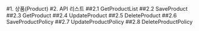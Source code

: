 #1. 상품(Product)
#2. API 리스트
##2.1 GetProductList
##2.2 SaveProduct
##2.3 GetProduct
##2.4 UpdateProduct
##2.5 DeleteProduct
##2.6 SaveProductPolicy
##2.7 UpdateProductPolicy
##2.8 DeleteProductPolicy
